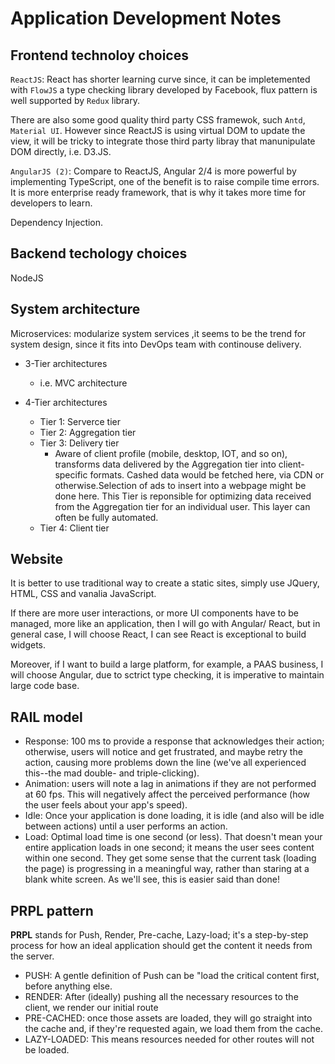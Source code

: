 # Application Development Notes

## Frontend technoloy choices

`ReactJS`: React has shorter learning curve since, it can be impletemented with `FlowJS` a type checking library developed by Facebook, flux pattern is well supported by `Redux` library.

There are also some good quality third party CSS framewok, such `Antd`, `Material UI`. However since ReactJS is using virtual DOM to update the view, it will be tricky to integrate those third party libray that manunipulate DOM directly, i.e. D3.JS.

`AngularJS (2)`: Compare to ReactJS, Angular 2/4 is more powerful by implementing TypeScript, one of the benefit is to raise compile time errors. It is more enterprise ready framework, that is why it takes more time for developers to learn.

Dependency Injection.

## Backend techology choices

NodeJS

## System architecture

Microservices: modularize system services ,it seems to be the trend for system design, since it fits into DevOps team with continouse delivery.

- 3-Tier architectures

  - i.e. MVC architecture

- 4-Tier architectures
  - Tier 1: Serverce tier
  - Tier 2: Aggregation tier
  - Tier 3: Delivery tier
    - Aware of client profile (mobile, desktop, IOT, and so on), transforms data delivered by the Aggregation tier into client-specific formats. Cashed data would be fetched here, via CDN or otherwise.Selection of ads to insert into a webpage might be done here. This Tier is reponsible for optimizing data received from the Aggregation tier for an individual user. This layer can often be fully automated.
  - Tier 4: Client tier

## Website

It is better to use traditional way to create a static sites, simply use JQuery, HTML, CSS and vanalia JavaScript.

If there are more user interactions, or more UI components have to be managed, more like an application, then I will go with Angular/ React, but in general case, I will choose React, I can see React is exceptional to build widgets.

Moreover, if I want to build a large platform, for example, a PAAS business, I will choose Angular, due to sctrict type checking, it is imperative to maintain large code base.

## RAIL model

- Response: 100 ms to provide a response that acknowledges their action; otherwise, users will notice and get frustrated, and maybe retry the action, causing more problems down the line (we've all experienced this--the mad double- and triple-clicking).
- Animation: users will note a lag in animations if they are not performed at 60 fps. This will negatively affect the perceived performance (how the user feels about your app's speed).
- Idle: Once your application is done loading, it is idle (and also will be idle between actions) until a user performs an action.
- Load: Optimal load time is one second (or less). That doesn't mean your entire application loads in one second; it means the user sees content within one second. They get some sense that the current task (loading the page) is progressing in a meaningful way, rather than staring at a blank white screen. As we'll see, this is easier said than done!

## PRPL pattern

**PRPL** stands for Push, Render, Pre-cache, Lazy-load; it's a step-by-step process for how an ideal application should get the content it needs from the server.

- PUSH: A gentle definition of Push can be "load the critical content first, before anything else.
- RENDER: After (ideally) pushing all the necessary resources to the client, we render our initial route
- PRE-CACHED: once those assets are loaded, they will go straight into the cache and, if they're requested again, we load them from the cache.
- LAZY-LOADED: This means resources needed for other routes will not be loaded.
